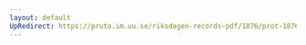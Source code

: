 ```yaml
---
layout: default
UpRedirect: https://pruto.im.uu.se/riksdagen-records-pdf/1876/prot-1876--ak--036/prot-1876--ak--036_044.pdf
---
```

